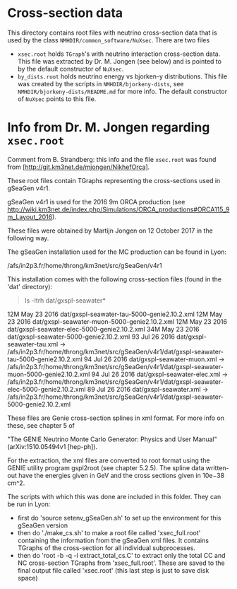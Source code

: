 Cross-section data
==================

This directory contains root files with neutrino cross-section data that is used by the class `NMHDIR/common_software/NuXsec`. There are two files

* `xsec.root` holds `TGraph`'s with neutrino interaction cross-section data. This file was extracted by Dr. M. Jongen (see below) and is pointed to by the default constructor of `NuXsec`.
* `by_dists.root` holds neutrino energy vs bjorken-y distributions. This file was created by the scripts in `NMHDIR/bjorkeny-dists`, see `NMHDIR/bjorkeny-dists/README.md` for more info. The default constructor of `NuXsec` points to this file.


Info from Dr. M. Jongen regarding `xsec.root`
============================================

Comment from B. Strandberg: this info and the file `xsec.root` was found from [http://git.km3net.de/mjongen/NikhefOrca].

These root files contain TGraphs representing the cross-sections used in gSeaGen v4r1.

gSeaGen v4r1 is used for the 2016 9m ORCA production (see http://wiki.km3net.de/index.php/Simulations/ORCA_productions#ORCA115_9m_Layout_2016).

These files were obtained by Martijn Jongen on 12 October 2017 in the following way.

The gSeaGen installation used for the MC production can be found in Lyon:

/afs/in2p3.fr/home/throng/km3net/src/gSeaGen/v4r1

This installation comes with the following cross-section files (found in the 'dat' directory):

> ls -ltrh dat/gxspl-seawater*

12M May 23  2016 dat/gxspl-seawater-tau-5000-genie2.10.2.xml
12M May 23  2016 dat/gxspl-seawater-muon-5000-genie2.10.2.xml
12M May 23  2016 dat/gxspl-seawater-elec-5000-genie2.10.2.xml
34M May 23  2016 dat/gxspl-seawater-5000-genie2.10.2.xml
93 Jul 26  2016 dat/gxspl-seawater-tau.xml -> /afs/in2p3.fr/home/throng/km3net/src/gSeaGen/v4r1/dat/gxspl-seawater-tau-5000-genie2.10.2.xml
94 Jul 26  2016 dat/gxspl-seawater-muon.xml -> /afs/in2p3.fr/home/throng/km3net/src/gSeaGen/v4r1/dat/gxspl-seawater-muon-5000-genie2.10.2.xml
94 Jul 26  2016 dat/gxspl-seawater-elec.xml -> /afs/in2p3.fr/home/throng/km3net/src/gSeaGen/v4r1/dat/gxspl-seawater-elec-5000-genie2.10.2.xml
89 Jul 26  2016 dat/gxspl-seawater.xml -> /afs/in2p3.fr/home/throng/km3net/src/gSeaGen/v4r1/dat/gxspl-seawater-5000-genie2.10.2.xml

These files are Genie cross-section splines in xml format. For more info on these, see chapter 5 of

"The GENIE Neutrino Monte Carlo Generator: Physics and User Manual"
(arXiv:1510.05494v1 [hep-ph]).

For the extraction, the xml files are converted to root format using the GENIE utility program gspl2root (see chapter 5.2.5). The spline data written-out have the energies given in GeV and the cross sections given in 10e−38 cm^2.

The scripts with which this was done are included in this folder. They can be run in Lyon:
- first do 'source setenv_gSeaGen.sh' to set up the environment for this gSeaGen version
- then do './make_cs.sh' to make a root file called 'xsec_full.root' containing the information from the gSeaGen xml files. It contains TGraphs of the cross-section for all individual subprocesses.
- then do 'root -b -q -l extract_total_cs.C' to extract only the total CC and NC cross-section TGraphs from 'xsec_full.root'. These are saved to the final output file called 'xsec.root' (this last step is just to save disk space)